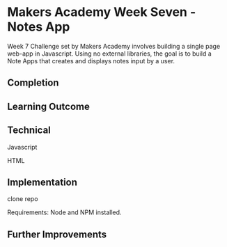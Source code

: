 # Makers Academy Week Seven - Notes App

Week 7 Challenge set by Makers Academy involves building a single page web-app
in Javascript. Using no external libraries, the goal is to build a Note Apps that creates and displays notes input by a user.

## Completion

## Learning Outcome

## Technical

Javascript

HTML

## Implementation

clone repo

Requirements: Node and NPM installed. 


## Further Improvements
